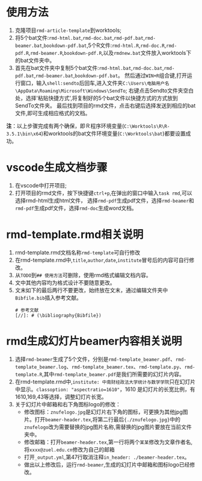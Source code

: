 # 使用方法

1. 克隆项目`rmd-article-template`到worktools;
2. 将5个bat文件:`rmd-html.bat`,`rmd-doc.bat`,`rmd-pdf.bat`,`rmd-beamer.bat`,`bookdown-pdf.bat`,5个R文件:`rmd-html.R`,`rmd-doc.R`,`rmd-pdf.R`,`rmd-beamer.R`,`bookdown-pdf.R`,以及`rmdnew.bat`文件放入worktools下的bat文件夹中。
3. 首先在bat文件夹中复制5个bat文件:`rmd-html.bat`,`rmd-doc.bat`,`rmd-pdf.bat`,`rmd-beamer.bat`,`bookdown-pdf.bat`。
然后通过`WIN+R`组合键,打开运行窗口，输入`shell:sendto`后回车,进入文件夹`C:\Users\电脑用户名\AppData\Roaming\Microsoft\Windows\SendTo`;
右键点击Sendto文件夹空白处，选择'粘贴快捷方式',将复制好的5个bat文件以快捷方式的方式放到SendTo文件夹。
最后找到项目的rmd文件，点击右键后选择发送到相应的bat文件,即可生成相应格式的文档。
   
**注**：以上步骤完成有两个确保，即Ｒ程序环境变量(`C:\Worktools\R\R-3.5.1\bin\x64`)和worktools的bat文件环境变量(`C:\Worktools\bat`)都要设置成功。

# vscode生成文档步骤

1. 在vscode中打开项目;
2. 打开项目的rmd文件，按下快捷键`ctrl+p`,在弹出的窗口中输入`task rmd`,可以选择rmd-html生成html文件，
选择`rmd-pdf`生成pdf文件，选择`rmd-beamer`和`rmd-pdf`生成pdf文件，选择`rmd-doc`生成word文档。

# rmd-template.rmd相关说明

1. rmd-template.rmd文档名称`rmd-template`可自行修改
2. 在rmd-template.rmd中,`title`,`author`,`date`,`institute`冒号后的内容可自行修改。
3. 从`TODO`到`## 使用方法`可删除，使用rmd格式编辑文档内容。
4. 文中其他内容均为格式设计不要随意更改。
5. 文末如下的最后两行不要更改，始终放在文末，通过编辑文件夹中`Bibfile.bib`插入参考文献。
   ```
   # 参考文献
   [//]: # (\bibliography{Bibfile})
   ```

# rmd生成幻灯片beamer内容相关说明

1. 选择`rmd-beamer`生成了5个文件，分别是`rmd-template_beamer.pdf`、`rmd-template_beamer.log`、`rmd-template_beamer.tex`、`rmd-template.py`、`rmd-template.R`,其中`rmd-template_beamer.pdf`是我们所需要的幻灯片内容。
2. 在rmd-template.rmd中,`institute: 中南财经政法大学统计与数学学院`只在幻灯片中显示。`classoption: "aspectratio=1610"`，1610 是幻灯片的长宽比例，有1610,169,43等选择，调整幻灯片长宽。
3. 关于幻灯片中邮箱和右下角图标logo的修改：
   - 修改图标：`znufelogo.jpg`是幻灯片右下角的图标，可更换为其他jpg图片。打开`beamer-header.tex`,将第二行最后`{./znufelogo.jpg}`中的`znufelogo`改为需要替换的jpg图片名称,需替换的jpg图片要放在当前文件夹中。
   - 修改邮箱：打开`beamer-header.tex`,第一行将两个`某某`修改为文章作者名,将`xxxx@zuel.edu.cn`修改为自己的邮箱
   - 打开`_output.yml`,第47行取消注释`in_header: ./beamer-header.tex`。
   - 做出以上修改后，运行`rmd-beamer`,生成的幻灯片中邮箱和图标logo已经修改。